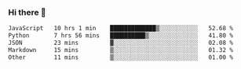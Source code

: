 ### Hi there 👋

<!--
**swolbroham/swolbroham** is a ✨ _special_ ✨ repository because its `README.md` (this file) appears on your GitHub profile.

Here are some ideas to get you started:

- 🔭 I’m currently working on ...
- 🌱 I’m currently learning ...
- 👯 I’m looking to collaborate on ...
- 🤔 I’m looking for help with ...
- 💬 Ask me about ...
- 📫 How to reach me: ...
- 😄 Pronouns: ...
- ⚡ Fun fact: ...
-->


<!--START_SECTION:waka-->

```txt
JavaScript   10 hrs 1 min    █████████████▒░░░░░░░░░░░   52.68 %
Python       7 hrs 56 mins   ██████████▒░░░░░░░░░░░░░░   41.80 %
JSON         23 mins         ▓░░░░░░░░░░░░░░░░░░░░░░░░   02.08 %
Markdown     15 mins         ▒░░░░░░░░░░░░░░░░░░░░░░░░   01.32 %
Other        11 mins         ▒░░░░░░░░░░░░░░░░░░░░░░░░   01.00 %
```

<!--END_SECTION:waka-->
